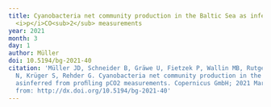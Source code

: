 ```yaml
---
title: Cyanobacteria net community production in the Baltic Sea as inferred from proﬁling
  <i>p</i>CO<sub>2</sub> measurements
year: 2021
month: 3
day: 1
author: Müller
doi: 10.5194/bg-2021-40
citation: 'Müller JD, Schneider B, Gräwe U, Fietzek P, Wallin MB, Rutgersson A, Wasmund
  N, Krüger S, Rehder G. Cyanobacteria net community production in the Baltic Sea
  asinferred from proﬁling pCO2 measurements. Copernicus GmbH; 2021 Mar 1; Available
  from: http://dx.doi.org/10.5194/bg-2021-40'
---
```



